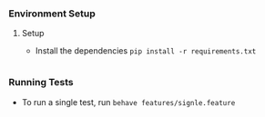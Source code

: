 ### Environment Setup

1. Setup
	* Install the dependencies `pip install -r requirements.txt`

    ```

### Running Tests

* To run a single test, run `behave features/signle.feature`

